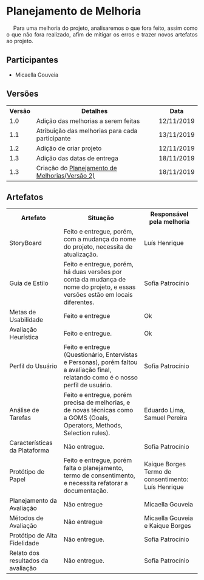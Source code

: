 # Planejamento de Melhoria
<div class="line"></div>


<p align="justify">&emsp;
Para uma melhoria do projeto, analisaremos o que fora feito, assim como o que não fora realizado, afim de mitigar os erros e trazer novos artefatos ao projeto.
</p>

## Participantes
- Micaella Gouveia

## Versões

<table class="versions">
	<tr>
		<th class="version_header">Versão</th>
		<th>Detalhes</th>
		<th>Data</th>
	</tr>
  <tr>
		<td>1.0</td>
		<td>Adição das melhorias a serem feitas</td>
		<td>12/11/2019</td>
	</tr>
	<tr>
		<td>1.1</td>
		<td>Atribuição das melhorias para cada participante</td>
		<td>13/11/2019</td>
	</tr>
	<tr>
		<td>1.2</td>
		<td>Adição de criar projeto</td>
		<td>12/11/2019</td>
	</tr>
	<tr>
		<td>1.3</td>
		<td>Adição das datas de entrega</td>
		<td>18/11/2019</td>
	</tr>
	<tr>
		<td>1.3</td>
		<td>Criação do <a href= "../melhorias_final">Planejamento de Melhorias(Versão 2)</a></td>
		<td>18/11/2019</td>
	</tr>
</table>

## Artefatos

<table class="artefatos">
	<tr>
		<th>Artefato</th>
		<th>Situação</th>
        <th>Responsável pela melhoria</th>
	</tr>
	<tr>
		<td>StoryBoard</td>
		<td>Feito e entregue, porém, com a mudança do nome do projeto, necessita de atualização.</td>
        <td>Luís Henrique</td>
	</tr>
	<tr>
		<td>Guia de Estilo</td>
		<td>Feito e entregue, porém, há duas versões por conta da mudança de nome do projeto, e essas versões estão em locais diferentes.</td>
        <td>Sofia Patrocínio</td>
	</tr>
	<tr>
		<td>Metas de Usabilidade</td>
		<td>Feito e entregue</td>
        <td>Ok</td>
	</tr>
	<tr>
		<td>Avaliação Heurística</td>
		<td>Feito e entregue.</td>
        <td>Ok</td>
	</tr>
	<tr>
		<td>Perfil do Usuário</td>
		<td>Feito e entregue (Questionário, Entervistas e Personas), porém faltou a avaliação final, relatando como é o nosso perfil de usuário.</td>
        <td>Sofia Patrocínio</td>
	</tr>
	<tr>
		<td>Análise de Tarefas</td>
		<td>Feito e entregue, porém precisa de melhorias, e de novas técnicas como a GOMS (Goals, Operators, Methods, Selection rules).</td>
        <td>Eduardo Lima, Samuel Pereira</td>
	</tr>
	<tr>
		<td>Características da Plataforma</td>
		<td>Não entregue.</td>
        <td>Sofia Patrocínio</td>
	</tr>
	<tr>
		<td>Protótipo de Papel</td>
		<td>Feito e entregue, porém falta o planejamento, termo de consentimento, e necessita refatorar a documentação.</td>
        <td>Kaique Borges<br>Termo de consentimento: Luís Henrique</td>
	</tr>
	<tr>
		<td>Planejamento da Avaliação</td>
		<td>Não entregue</td>
        <td>Micaella Gouveia</td>
	</tr>
	</tr>
	<tr>
		<td>Métodos de Avaliação</td>
		<td>Não entregue</td>
        <td>Micaella Gouveia e Kaique Borges</td>
	</tr>
	<tr>
		<td>Protótipo de Alta Fidelidade</td>
		<td>Não entregue.</td>
        <td>Sofia Patrocínio</td>
	</tr>
	<tr>
		<td>Relato dos resultados da avaliação</td>
		<td>Não entregue.</td>
        <td>Sofia Patrocínio</td>
	</tr>
</table> 
<br>